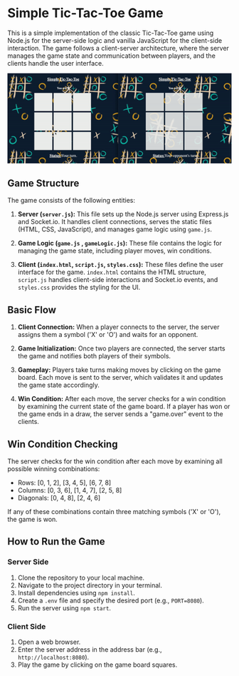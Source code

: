 # Simple Tic-Tac-Toe Game

This is a simple implementation of the classic Tic-Tac-Toe game using Node.js for the server-side logic and vanilla JavaScript for the client-side interaction. The game follows a client-server architecture, where the server manages the game state and communication between players, and the clients handle the user interface.

![Tic-Tac-Toe Game](app.gif)

## Game Structure

The game consists of the following entities:

1. **Server (`server.js`):** This file sets up the Node.js server using Express.js and Socket.io. It handles client connections, serves the static files (HTML, CSS, JavaScript), and manages game logic using `game.js`.

2. **Game Logic (`game.js` , `gameLogic.js`):** These file contains the logic for managing the game state, including player moves, win conditions.

3. **Client (`index.html`, `script.js`, `styles.css`):** These files define the user interface for the game. `index.html` contains the HTML structure, `script.js` handles client-side interactions and Socket.io events, and `styles.css` provides the styling for the UI.

## Basic Flow

1. **Client Connection:** When a player connects to the server, the server assigns them a symbol ('X' or 'O') and waits for an opponent.

2. **Game Initialization:** Once two players are connected, the server starts the game and notifies both players of their symbols.

3. **Gameplay:** Players take turns making moves by clicking on the game board. Each move is sent to the server, which validates it and updates the game state accordingly.

4. **Win Condition:** After each move, the server checks for a win condition by examining the current state of the game board. If a player has won or the game ends in a draw, the server sends a "game.over" event to the clients.

## Win Condition Checking

The server checks for the win condition after each move by examining all possible winning combinations:

- Rows: [0, 1, 2], [3, 4, 5], [6, 7, 8]
- Columns: [0, 3, 6], [1, 4, 7], [2, 5, 8]
- Diagonals: [0, 4, 8], [2, 4, 6]

If any of these combinations contain three matching symbols ('X' or 'O'), the game is won.

## How to Run the Game

### Server Side

1. Clone the repository to your local machine.
2. Navigate to the project directory in your terminal.
3. Install dependencies using `npm install`.
4. Create a `.env` file and specify the desired port (e.g., `PORT=8080`).
5. Run the server using `npm start`.

### Client Side

1. Open a web browser.
2. Enter the server address in the address bar (e.g., `http://localhost:8080`).
3. Play the game by clicking on the game board squares.